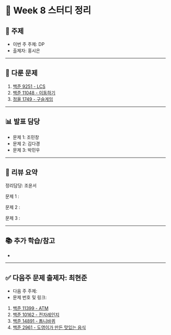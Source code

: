 ﻿# 📆 Week 8 스터디 정리

## 📌 주제
- 이번 주 주제: DP
- 출제자: 홍시은

---

## 📂 다룬 문제
1. [백준 9251 - LCS](https://www.acmicpc.net/problem/9251)
2. [백준 11048 - 이동하기](https://www.acmicpc.net/problem/11048)
3. [정올 1749 - 구슬게임](https://jungol.co.kr/problem/1749?cursor=MTAsOSww)

---

## 📊 발표 담당
- 문제 1: 조민창
- 문제 2: 김다경
- 문제 3: 박민우

---

## 📝 리뷰 요약

정리담당: 조윤서

문제 1 :

문제 2 :

문제 3 :

---

## 📚 추가 학습/참고
- 

---

## ✅ 다음주 문제 출제자: 최현준

- 다음 주 주제: 
- 문제 번호 및 링크:
1. [백준 11399 - ATM](https://www.acmicpc.net/problem/11399)
2. [백준 10162 - 전자레인지](https://www.acmicpc.net/problem/10162)
3. [백준 14891 - 톱니바퀴](https://www.acmicpc.net/problem/14891)
4. [백준 2961 - 도영이가 만든 맛있는 음식](https://www.acmicpc.net/problem/2961)
